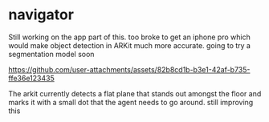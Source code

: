 # navigator

Still working on the app part of this. too broke to get an iphone pro which would make object detection in ARKit much more accurate. going to try a segmentation model soon



https://github.com/user-attachments/assets/82b8cd1b-b3e1-42af-b735-ffe36e123435

The arkit currently detects a flat plane that stands out amongst the floor and marks it with a small dot that the agent needs to go around. still improving this
